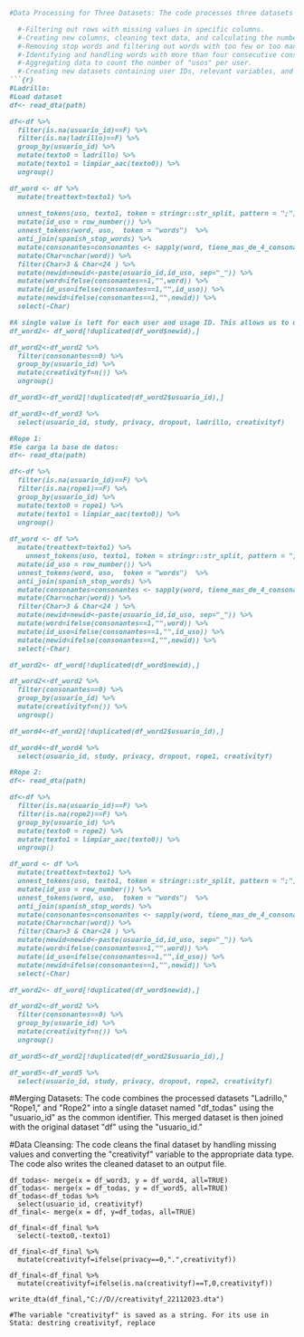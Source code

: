 ```ruby
#Data Processing for Three Datasets: The code processes three datasets named "ladrillo," "rope1," and "rope2." Each dataset is read from a file and undergoes several data cleaning and transformation steps, including:

  #-Filtering out rows with missing values in specific columns.
  #-Creating new columns, cleaning text data, and calculating the number of "usos" (uses) based on the presence of semicolons.
  #-Removing stop words and filtering out words with too few or too many characters.
  #-Identifying and handling words with more than four consecutive consonants.
  #-Aggregating data to count the number of "usos" per user.
  #-Creating new datasets containing user IDs, relevant variables, and the "creativityf" variable.
```{r} 
#Ladrillo:
#Load dataset
df<- read_dta(path)

df<-df %>% 
  filter(is.na(usuario_id)==F) %>%
  filter(is.na(ladrillo)==F) %>% 
  group_by(usuario_id) %>% 
  mutate(texto0 = ladrillo) %>% 
  mutate(texto1 = limpiar_aac(texto0)) %>% 
  ungroup()

df_word <- df %>% 
  mutate(treattext=texto1) %>% 
  
  unnest_tokens(uso, texto1, token = stringr::str_split, pattern = ";") %>%
  mutate(id_uso = row_number()) %>% 
  unnest_tokens(word, uso,  token = "words")  %>%
  anti_join(spanish_stop_words) %>% 
  mutate(consonantes=consonantes <- sapply(word, tiene_mas_de_4_consonantes_consecutivas)) %>% 
  mutate(Char=nchar(word)) %>% 
  filter(Char>3 & Char<24 ) %>% 
  mutate(newid=newid<-paste(usuario_id,id_uso, sep="_")) %>% 
  mutate(word=ifelse(consonantes==1,"",word)) %>% 
  mutate(id_uso=ifelse(consonantes==1,"",id_uso)) %>% 
  mutate(newid=ifelse(consonantes==1,"",newid)) %>% 
  select(-Char)

#A single value is left for each user and usage ID. This allows us to determine how many usages the user has
df_word2<- df_word[!duplicated(df_word$newid),]

df_word2<-df_word2 %>% 
  filter(consonantes==0) %>% 
  group_by(usuario_id) %>% 
  mutate(creativityf=n()) %>% 
  ungroup() 

df_word3<-df_word2[!duplicated(df_word2$usuario_id),]

df_word3<-df_word3 %>% 
  select(usuario_id, study, privacy, dropout, ladrillo, creativityf)

#Rope 1:
#Se carga la base de datos:
df<- read_dta(path)

df<-df %>% 
  filter(is.na(usuario_id)==F) %>%
  filter(is.na(rope1)==F) %>% 
  group_by(usuario_id) %>% 
  mutate(texto0 = rope1) %>% 
  mutate(texto1 = limpiar_aac(texto0)) %>% 
  ungroup()
 
df_word <- df %>% 
  mutate(treattext=texto1) %>% 
    unnest_tokens(uso, texto1, token = stringr::str_split, pattern = ";") %>%
  mutate(id_uso = row_number()) %>% 
  unnest_tokens(word, uso,  token = "words")  %>%
  anti_join(spanish_stop_words) %>% 
  mutate(consonantes=consonantes <- sapply(word, tiene_mas_de_4_consonantes_consecutivas)) %>% 
  mutate(Char=nchar(word)) %>% 
  filter(Char>3 & Char<24 ) %>% 
  mutate(newid=newid<-paste(usuario_id,id_uso, sep="_")) %>% 
  mutate(word=ifelse(consonantes==1,"",word)) %>% 
  mutate(id_uso=ifelse(consonantes==1,"",id_uso)) %>% 
  mutate(newid=ifelse(consonantes==1,"",newid)) %>% 
  select(-Char)

df_word2<- df_word[!duplicated(df_word$newid),]

df_word2<-df_word2 %>% 
  filter(consonantes==0) %>% 
  group_by(usuario_id) %>% 
  mutate(creativityf=n()) %>% 
  ungroup()

df_word4<-df_word2[!duplicated(df_word2$usuario_id),]

df_word4<-df_word4 %>% 
  select(usuario_id, study, privacy, dropout, rope1, creativityf)

#Rope 2:
df<- read_dta(path)

df<-df %>% 
  filter(is.na(usuario_id)==F) %>%
  filter(is.na(rope2)==F) %>% 
  group_by(usuario_id) %>% 
  mutate(texto0 = rope2) %>% 
  mutate(texto1 = limpiar_aac(texto0)) %>% 
  ungroup()

df_word <- df %>% 
  mutate(treattext=texto1) %>% 
  unnest_tokens(uso, texto1, token = stringr::str_split, pattern = ";") %>%
  mutate(id_uso = row_number()) %>% 
  unnest_tokens(word, uso,  token = "words")  %>%
  anti_join(spanish_stop_words) %>% 
  mutate(consonantes=consonantes <- sapply(word, tiene_mas_de_4_consonantes_consecutivas)) %>% 
  mutate(Char=nchar(word)) %>% 
  filter(Char>3 & Char<24 ) %>% 
  mutate(newid=newid<-paste(usuario_id,id_uso, sep="_")) %>% 
  mutate(word=ifelse(consonantes==1,"",word)) %>% 
  mutate(id_uso=ifelse(consonantes==1,"",id_uso)) %>% 
  mutate(newid=ifelse(consonantes==1,"",newid)) %>% 
  select(-Char)

df_word2<- df_word[!duplicated(df_word$newid),]

df_word2<-df_word2 %>% 
  filter(consonantes==0) %>% 
  group_by(usuario_id) %>% 
  mutate(creativityf=n()) %>% 
  ungroup() 

df_word5<-df_word2[!duplicated(df_word2$usuario_id),]

df_word5<-df_word5 %>% 
  select(usuario_id, study, privacy, dropout, rope2, creativityf)

```

#Merging Datasets: The code combines the processed datasets "Ladrillo," "Rope1," and "Rope2" into a single dataset named "df_todas" using the "usuario_id" as the common identifier. This merged dataset is then joined with the original dataset "df" using the "usuario_id."

#Data Cleansing: The code cleans the final dataset by handling missing values and converting the "creativityf" variable to the appropriate data type. The code also writes the cleaned dataset to an output file.
```{r}
df_todas<- merge(x = df_word3, y = df_word4, all=TRUE)
df_todas<- merge(x = df_todas, y = df_word5, all=TRUE)
df_todas<-df_todas %>% 
  select(usuario_id, creativityf)
df_final<- merge(x = df, y=df_todas, all=TRUE)

df_final<-df_final %>% 
  select(-texto0,-texto1)

df_final<-df_final %>% 
  mutate(creativityf=ifelse(privacy==0,".",creativityf))

df_final<-df_final %>% 
  mutate(creativityf=ifelse(is.na(creativityf)==T,0,creativityf))

write_dta(df_final,"C://D//creativityf_22112023.dta")

#The variable "creativityf" is saved as a string. For its use in Stata: destring creativityf, replace
```
```
